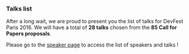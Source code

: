 ### Talks list

After a long wait, we are proud to present you the list of talks for DevFest Paris 2016.
We will have a total of **28 talks** chosen from the **85 Call for Papers proposals**.

Please go to the [speaker page](http://devfest.gdgparis.com/#!/speakers) to access the list of speakers and talks !
